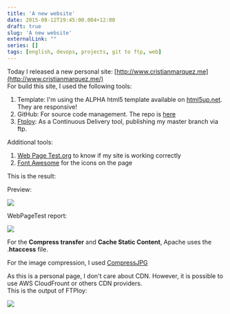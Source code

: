 ```yaml
---
title: 'A new website'
date: 2015-08-12T19:45:00.004+12:00
draft: true
slug: 'A new website'
externalLink: ""
series: []
tags: [english, devops, projects, git to ftp, web]
---
```


Today I released a new personal site: [http://www.cristianmarquez.me](http://www.cristianmarquez.me/)  
For build this site, I used the following tools:  
  

1.  Template: I'm using the ALPHA html5 template available on [html5up.net](http://html5up.net/). They are responsive!
2.  GitHub: For source code management. The repo is [here](https://github.com/cristian04/cristianmarquez.me) 
3.  [Ftploy](https://www.ftploy.com/): As a Continuous Delivery tool, publishing my master branch via ftp.

Additional tools:

1.  [Web Page Test.org](http://webpagetest.org/) to know if my site is working correctly
2.  [Font Awesome](http://fortawesome.github.io/Font-Awesome/) for the icons on the page

This is the result:

Preview:

![](http://4.bp.blogspot.com/-22lqrpLd-kc/Vcr5Uj2llGI/AAAAAAAAgqU/p8ef7WNnw9Y/s1600/xino.jpeg)

  

  

WebPageTest report:

![](http://3.bp.blogspot.com/-s4sZSBl7yls/Vcr4__m6LCI/AAAAAAAAgqM/FqMsa-0D64Y/s400/Screen%2BShot%2B2015-08-12%2Bat%2B7.39.28%2Bpm.png)

  

For the **Compress transfer** and **Cache Static Content**, Apache uses the .**htaccess** file.

For the image compression, I used [CompressJPG](http://compressjpeg.com/) 

As this is a personal page, I don't care about CDN. However, it is possible to use AWS CloudFrount or others CDN providers.  
This is the output of FTPloy:  

[![](http://2.bp.blogspot.com/-8abdYw8MfqM/VcsW9cWGhnI/AAAAAAAAgqo/2FaLj_fLSsM/s400/Screen%2BShot%2B2015-08-12%2Bat%2B9.49.56%2Bpm.png)](http://2.bp.blogspot.com/-8abdYw8MfqM/VcsW9cWGhnI/AAAAAAAAgqo/2FaLj_fLSsM/s1600/Screen%2BShot%2B2015-08-12%2Bat%2B9.49.56%2Bpm.png)